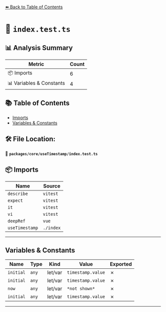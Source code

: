 [⬅️ Back to Table of Contents](../../../index.md)

# 📄 `index.test.ts`

## 📊 Analysis Summary

| Metric | Count |
|--------|-------|
| 📦 Imports | 6 |
| 📊 Variables & Constants | 4 |

## 📚 Table of Contents

- [Imports](#imports)
- [Variables & Constants](#variables-constants)

## 🛠️ File Location:
📂 **`packages/core/useTimestamp/index.test.ts`**

## 📦 Imports

| Name | Source |
|------|--------|
| `describe` | `vitest` |
| `expect` | `vitest` |
| `it` | `vitest` |
| `vi` | `vitest` |
| `deepRef` | `vue` |
| `useTimestamp` | `./index` |


---

## Variables & Constants

| Name | Type | Kind | Value | Exported |
|------|------|------|-------|----------|
| `initial` | `any` | let/var | `timestamp.value` | ✗ |
| `initial` | `any` | let/var | `timestamp.value` | ✗ |
| `now` | `any` | let/var | `*not shown*` | ✗ |
| `initial` | `any` | let/var | `timestamp.value` | ✗ |


---
